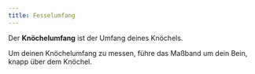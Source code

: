 ```yaml
---
title: Fesselumfang
---
```


Der **Knöchelumfang** ist der Umfang deines Knöchels.

Um deinen Knöchelumfang zu messen, führe das Maßband um dein Bein, knapp über dem Knöchel.
